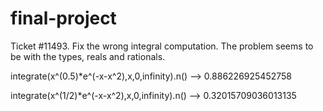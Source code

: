 final-project
=============
Ticket #11493. Fix the wrong integral computation.  The problem seems to be with the types, reals and rationals.

integrate(x^(0.5)*e^(-x-x^2),x,0,infinity).n()
-->  0.886226925452758

integrate(x^(1/2)*e^(-x-x^2),x,0,infinity).n()
-->  0.32015709036013135
